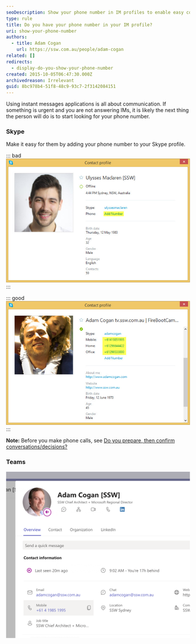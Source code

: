 ```yaml
---
seoDescription: Show your phone number in IM profiles to enable easy communication and resolve urgent issues efficiently.
type: rule
title: Do you have your phone number in your IM profile?
uri: show-your-phone-number
authors:
  - title: Adam Cogan
    url: https://ssw.com.au/people/adam-cogan
related: []
redirects:
  - display-do-you-show-your-phone-number
created: 2015-10-05T06:47:30.000Z
archivedreason: Irrelevant
guid: 8bc978b4-51f8-48c9-93c7-2f3142084151
---
```


Using instant messages applications is all about communication. If something is urgent and you are not answering IMs, it is likely the next thing the person will do is to start looking for your phone number.

<!--endintro-->

### Skype

Make it easy for them by adding your phone number to your Skype profile.

::: bad
![Figure: Bad example - To contact this person via the phone I will have to ask them for their number](Bad-Example-no-number.jpg)
:::

::: good
![Figure: Good example - People are showing their phone numbers to allow urgent issues to be resolved](Good-Example-numbers-listed.jpg)
:::

**Note:** Before you make phone calls, see [Do you prepare, then confirm conversations/decisions?](/do-you-prepare-then-confirm-conversations-decisions)

### Teams

![Figure: Phone number is easy to access in Microsoft Teams' profiles](teams-phone-number.png)
